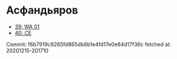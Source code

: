 # Асфандьяров
- [39: WA 01](39.md)
- [40: CE](40.md)

Commit: f6b7919c9265fd865db6b1e4fd17e0e84d17f36c
 fetched at: 20201215-201710
